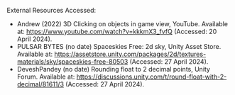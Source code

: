 External Resources Accessed:
* Andrew (2022) 3D Clicking on objects in game view, YouTube. Available at: https://www.youtube.com/watch?v=kkkmX3_fvfQ (Accessed: 20 April 2024).
* PULSAR BYTES (no date) Spaceskies Free: 2d sky, Unity Asset Store. Available at: https://assetstore.unity.com/packages/2d/textures-materials/sky/spaceskies-free-80503 (Accessed: 27 April 2024).
* DeveshPandey (no date) Rounding float to 2 decimal points, Unity Forum. Available at: https://discussions.unity.com/t/round-float-with-2-decimal/81611/3 (Accessed: 27 April 2024). 
